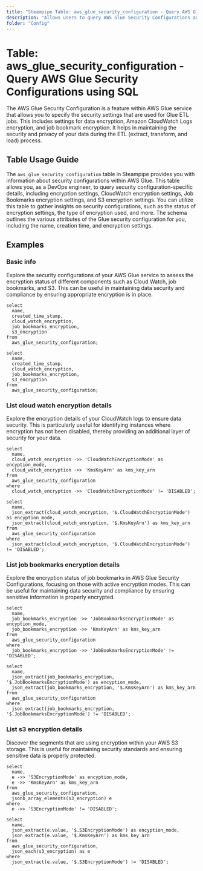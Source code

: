 ```yaml
---
title: "Steampipe Table: aws_glue_security_configuration - Query AWS Glue Security Configurations using SQL"
description: "Allows users to query AWS Glue Security Configurations and gain insights into the security configurations of Glue resources."
folder: "Config"
---
```


# Table: aws_glue_security_configuration - Query AWS Glue Security Configurations using SQL

The AWS Glue Security Configuration is a feature within AWS Glue service that allows you to specify the security settings that are used for Glue ETL jobs. This includes settings for data encryption, Amazon CloudWatch Logs encryption, and job bookmark encryption. It helps in maintaining the security and privacy of your data during the ETL (extract, transform, and load) process.

## Table Usage Guide

The `aws_glue_security_configuration` table in Steampipe provides you with information about security configurations within AWS Glue. This table allows you, as a DevOps engineer, to query security configuration-specific details, including encryption settings, CloudWatch encryption settings, Job Bookmarks encryption settings, and S3 encryption settings. You can utilize this table to gather insights on security configurations, such as the status of encryption settings, the type of encryption used, and more. The schema outlines the various attributes of the Glue security configuration for you, including the name, creation time, and encryption settings.

## Examples

### Basic info
Explore the security configurations of your AWS Glue service to assess the encryption status of different components such as Cloud Watch, job bookmarks, and S3. This can be useful in maintaining data security and compliance by ensuring appropriate encryption is in place.

```sql+postgres
select
  name,
  created_time_stamp,
  cloud_watch_encryption,
  job_bookmarks_encryption,
  s3_encryption
from
  aws_glue_security_configuration;
```

```sql+sqlite
select
  name,
  created_time_stamp,
  cloud_watch_encryption,
  job_bookmarks_encryption,
  s3_encryption
from
  aws_glue_security_configuration;
```

### List cloud watch encryption details
Explore the encryption details of your CloudWatch logs to ensure data security. This is particularly useful for identifying instances where encryption has not been disabled, thereby providing an additional layer of security for your data.

```sql+postgres
select
  name,
  cloud_watch_encryption ->> 'CloudWatchEncryptionMode' as encyption_mode,
  cloud_watch_encryption ->> 'KmsKeyArn' as kms_key_arn
from
  aws_glue_security_configuration
where
  cloud_watch_encryption ->> 'CloudWatchEncryptionMode' != 'DISABLED';
```

```sql+sqlite
select
  name,
  json_extract(cloud_watch_encryption, '$.CloudWatchEncryptionMode') as encyption_mode,
  json_extract(cloud_watch_encryption, '$.KmsKeyArn') as kms_key_arn
from
  aws_glue_security_configuration
where
  json_extract(cloud_watch_encryption, '$.CloudWatchEncryptionMode') != 'DISABLED';
```

### List job bookmarks encryption details
Explore the encryption status of job bookmarks in AWS Glue Security Configurations, focusing on those with active encryption modes. This can be useful for maintaining data security and compliance by ensuring sensitive information is properly encrypted.

```sql+postgres
select
  name,
  job_bookmarks_encryption ->> 'JobBookmarksEncryptionMode' as encyption_mode,
  job_bookmarks_encryption ->> 'KmsKeyArn' as kms_key_arn
from
  aws_glue_security_configuration
where
  job_bookmarks_encryption ->> 'JobBookmarksEncryptionMode' != 'DISABLED';
```

```sql+sqlite
select
  name,
  json_extract(job_bookmarks_encryption, '$.JobBookmarksEncryptionMode') as encyption_mode,
  json_extract(job_bookmarks_encryption, '$.KmsKeyArn') as kms_key_arn
from
  aws_glue_security_configuration
where
  json_extract(job_bookmarks_encryption, '$.JobBookmarksEncryptionMode') != 'DISABLED';
```

### List s3 encryption details
Discover the segments that are using encryption within your AWS S3 storage. This is useful for maintaining security standards and ensuring sensitive data is properly protected.

```sql+postgres
select
  name,
  e ->> 'S3EncryptionMode' as encyption_mode,
  e ->> 'KmsKeyArn' as kms_key_arn
from
  aws_glue_security_configuration,
  jsonb_array_elements(s3_encryption) e
where
  e ->> 'S3EncryptionMode' != 'DISABLED';
```

```sql+sqlite
select
  name,
  json_extract(e.value, '$.S3EncryptionMode') as encyption_mode,
  json_extract(e.value, '$.KmsKeyArn') as kms_key_arn
from
  aws_glue_security_configuration,
  json_each(s3_encryption) as e
where
  json_extract(e.value, '$.S3EncryptionMode') != 'DISABLED';
```